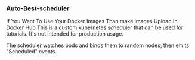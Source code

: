 ###  Auto-Best-scheduler

If You Want To Use  Your Docker Images Than make images Upload In Docker  Hub 
This is a custom kubernetes scheduler that can be used for tutorials.
It's not intended for production usage.

The scheduler watches pods and binds them to random nodes, then emits "Scheduled" events.
